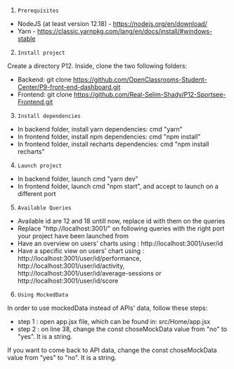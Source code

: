 1. `Prerequisites`

- NodeJS (at least version 12.18) - https://nodejs.org/en/download/
- Yarn - https://classic.yarnpkg.com/lang/en/docs/install/#windows-stable

2. `Install project`

Create a directory P12.
Inside, clone the two following folders:
- Backend: git clone https://github.com/OpenClassrooms-Student-Center/P9-front-end-dashboard.git
- Frontend: git clone https://github.com/Real-Selim-Shady/P12-Sportsee-Frontend.git

3. `Install dependencies`

- In backend folder, install yarn dependencies: cmd "yarn"
- In frontend folder, install npm dependencies: cmd "npm install"
- In frontend folder, install recharts dependencies: cmd "npm install recharts"

4. `Launch project`

- In backend folder, launch cmd "yarn dev"
- In frontend folder, launch cmd "npm start", and accept to launch on a different port

5. `Available Queries`

- Available id are 12 and 18 untill now, replace id with them on the queries
- Replace "http://localhost:3001/" on following queries with the right port your project have been launched from
- Have an overview on users' charts using : http://localhost:3001/user/id
- Have a specific view on users' chart using : http://localhost:3001/user/id/performance, http://localhost:3001/user/id/activity, http://localhost:3001/user/id/average-sessions or http://localhost:3001/user/id/score 

6. `Using MockedData`

In order to use mockedData instead of APIs' data, follow these steps:
- step 1 : open app.jsx file, which can be found in: src/Home/app.jsx
- step 2 : on line 38, change the const choseMockData value from "no" to "yes". It is a string.

If you want to come back to API data, change the const choseMockData value from "yes" to "no". It is a string.

